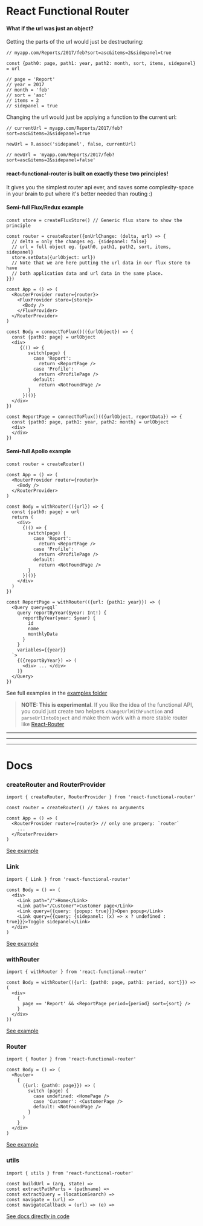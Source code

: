 # React Functional Router

#### What if the url was just an object?

Getting the parts of the url would just be destructuring:
```
// myapp.com/Reports/2017/feb?sort=asc&items=2&sidepanel=true

const {path0: page, path1: year, path2: month, sort, items, sidepanel} = url

// page = 'Report'
// year = 2017
// month = 'feb'
// sort = 'asc'
// items = 2
// sidepanel = true
```

Changing the url would just be applying a function to the current url:
 
```
// currentUrl = myapp.com/Reports/2017/feb?sort=asc&items=2&sidepanel=true

newUrl = R.assoc('sidepanel', false, currentUrl)

// newUrl = 'myapp.com/Reports/2017/feb?sort=asc&items=2&sidepanel=false'
```

#### react-functional-router is built on exactly these two principles!

It gives you the simplest router api ever, and saves some complexity-space in your brain to put where it's better needed than routing :)


#### Semi-full Flux/Redux example

```
const store = createFluxStore() // Generic flux store to show the principle

const router = createRouter({onUrlChange: (delta, url) => {
  // delta = only the changes eg. {sidepanel: false}
  // url = full object eg. {path0, path1, path2, sort, items, sidepanel}
  store.setData({urlObject: url})
  // Note that we are here putting the url data in our flux store to have
  // both application data and url data in the same place.
}})

const App = () => (
  <RouterProvider router={router}>
    <FluxProvider store={store}>
      <Body />
    </FluxProvider>
  </RouterProvider>
)

const Body = connectToFlux()(({urlObject}) => {
  const {path0: page} = urlObject
  <div>
     {(() => {
        switch(page) {
          case 'Report':
            return <ReportPage />
          case 'Profile':
            return <ProfilePage />
          default:
            return <NotFoundPage />
        }
      })()}
  </div>
})

const ReportPage = connectToFlux()(({urlObject, reportData}) => {
  const {path0: page, path1: year, path2: month} = urlObject
  <div>
  </div>
})

```

#### Semi-full Apollo example

```
const router = createRouter()

const App = () => (
  <RouterProvider router={router}>
    <Body />
  </RouterProvider>
)

const Body = withRouter(({url}) => {
  const {path0: page} = url
  return (
    <div>
      {(() => {
        switch(page) {
          case 'Report':
            return <ReportPage />
          case 'Profile':
            return <ProfilePage />
          default:
            return <NotFoundPage />
        }
      })()}
    </div>
  )
})

const ReportPage = withRouter(({url: {path1: year}}) => {
  <Query query=gql`
    query reportByYear($year: Int!) {
      reportByYear(year: $year) {
        id
        name
        monthlyData
      }
    }
    variables={{year}}
  `>
    {({reportByYear}) => (
      <div> ... </div>
    )}
  </Query>
})

```



See full examples in the [examples folder](/examples)


> **NOTE: This is experimental**. If you like the idea of the functional API, you could just create two helpers `changeUrlWithFunction` and `parseUrlIntoObject` and make them work with a more stable router like [React-Router](https://reacttraining.com/react-router/)

---
---
---

# Docs


### createRouter and RouterProvider

```
import { createRouter, RouterProvider } from 'react-functional-router'

const router = createRouter() // takes no arguments

const App = () => (
  <RouterProvider router={router}> // only one propery: `router`
    ...
  </RouterProvider>
)
```
[See example](/examples/simple/src/ui/Body.coffee)


### Link

```
import { Link } from 'react-functional-router'

const Body = () => (
  <div>
    <Link path="/">Home</Link>
    <Link path="/Customer">Customer page</Link>
    <Link query={{query: {popup: true}}}>Open popup</Link>
    <Link query={{query: {sidepanel: (x) => x ? undefined : true}}}>Toggle sidepanel</Link>
  </div>
)
```

[See example](/examples/simple/src/ui/Body.coffee)

### withRouter
```
import { withRouter } from 'react-functional-router'

const Body = withRouter(({url: {path0: page, path1: period, sort}}) => (
  <div>
    {
      page == 'Report' && <ReportPage period={period} sort={sort} />
    }
  </div>
))
```

[See example](/examples/simple/src/ui/Body.coffee)

### Router
```
import { Router } from 'react-functional-router'

const Body = () => (
  <Router>
    {
      ({url: {path0: page}}) => (
        switch (page) {
          case undefined: <HomePage />
          case 'Customer': <CustomerPage />
          default: <NotFoundPage />
        }
      )
    }
  </div>
)
```
[See example](/examples/simple/src/ui/Body.coffee)

### utils
```
import { utils } from 'react-functional-router'

const buildUrl = (arg, state) =>
const extractPathParts = (pathname) =>
const extractQuery = (locationSearch) =>
const navigate = (url) =>
const navigateCallback = (url) => (e) =>
```
[See docs directly in code](/src/utils.coffee)
